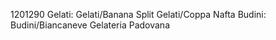1201290
Gelati:
Gelati/Banana Split
Gelati/Coppa Nafta
Budini:
Budini/Biancaneve
Gelateria Padovana
